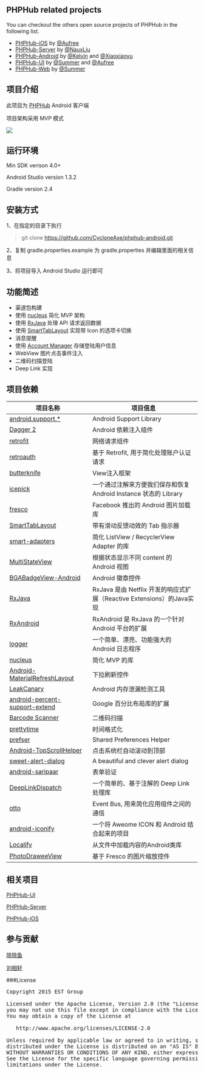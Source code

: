 
## PHPHub related projects

You can checkout the others open source projects of PHPHub in the following list.

* [PHPHub-iOS](https://github.com/Aufree/phphub-ios) by [@Aufree](https://github.com/Aufree)
* [PHPHub-Server](https://github.com/NauxLiu/phphub-server) by [@NauxLiu](https://github.com/NauxLiu)
* [PHPHub-Android](https://github.com/CycloneAxe/phphub-android) by [@Kelvin](https://github.com/CycloneAxe) and [@Xiaoxiaoyu](https://github.com/xiaoxiaoyu)
* [PHPHub-UI](https://github.com/phphub/phphub-ui) by [@Summer](https://github.com/phphub/phphub-ui) and [@Aufree](https://github.com/aufree)
* [PHPHub-Web](https://github.com/summerblue/phphub) by [@Summer](https://github.com/phphub/phphub-ui)

## 项目介绍

此项目为 [PHPHub](https://phphub.org/) Android 客户端

项目架构采用 MVP 模式

![](https://cloud.githubusercontent.com/assets/324764/10683969/448b0cda-797a-11e5-8f93-3e51ad7144df.png)

## 运行环境
Min SDK verison 4.0+

Android Studio version 1.3.2

Gradle version 2.4

## 安装方式
1、在指定的目录下执行

> git clone https://github.com/CycloneAxe/phphub-android.git

2、复制 gradle.properties.example 为 gradle.properties 并编辑里面的相关信息

3、将项目导入 Android Studio 运行即可

## 功能简述

* 渠道包构建
* 使用 [nucleus](https://github.com/konmik/nucleus) 简化 MVP 架构
* 使用 [RxJava](https://github.com/ReactiveX/RxJava) 处理 API 请求返回数据
* 使用 [SmartTabLayout](https://github.com/ogaclejapan/SmartTabLayout) 实现带 Icon 的选项卡切换
* 消息提醒
* 使用 [Account Manager](http://developer.android.com/reference/android/accounts/AccountManager.html) 存储登陆用户信息
* WebView 图片点击事件注入
* 二维码扫描登陆
* Deep Link 实现

## 项目依赖

项目名称 | 项目信息
------- | -------
[android.support.*](https://developer.android.com/tools/support-library/index.html) | Android Support Library
[Dagger 2](https://github.com/google/dagger) | Android 依赖注入组件
[retrofit](https://github.com/square/retrofit) | 网络请求组件
[retroauth](https://github.com/Unic8/retroauth) | 基于 Retrofit, 用于简化处理账户认证请求
[butterknife](https://github.com/JakeWharton/butterknife) | View注入框架
[icepick](https://github.com/frankiesardo/icepick) | 一个通过注解来方便我们保存和恢复 Android Instance 状态的 Library
[fresco](https://github.com/facebook/fresco) | Facebook 推出的 Android 图片加载库
[SmartTabLayout](https://github.com/ogaclejapan/SmartTabLayout) | 带有滑动反馈动效的 Tab 指示器
[smart-adapters](https://github.com/mrmans0n/smart-adapters) | 简化 ListView / RecyclerView Adapter 的库
[MultiStateView](https://github.com/Kennyc1012/MultiStateView) | 根据状态显示不同 content 的 Android 视图
[BGABadgeView-Android](https://github.com/bingoogolapple/BGABadgeView-Android) | Android 徽章控件
[RxJava](https://github.com/ReactiveX/RxJava) | RxJava 是由 Netflix 开发的响应式扩展（Reactive Extensions）的Java实现
[RxAndroid](https://github.com/ReactiveX/RxAndroid) | RxAndroid 是 RxJava 的一个针对 Android 平台的扩展
[logger](https://github.com/orhanobut/logger) | 一个简单、漂亮、功能强大的 Android 日志程序
[nucleus](https://github.com/konmik/nucleus) | 简化 MVP 的库
[Android-MaterialRefreshLayout](https://github.com/android-cjj/Android-MaterialRefreshLayout) | 下拉刷新控件
[LeakCanary](https://github.com/square/leakcanary) | Android 内存泄漏检测工具
[android-percent-support-extend](https://github.com/hongyangAndroid/android-percent-support-extend) | Google 百分比布局库的扩展
[Barcode Scanner](https://github.com/dm77/barcodescanner) | 二维码扫描
[prettytime](https://github.com/ocpsoft/prettytime) | 时间格式化
[prefser](https://github.com/pwittchen/prefser) | Shared Preferences Helper
[Android-TopScrollHelper](https://github.com/kmshack/Android-TopScrollHelper) | 点击系统栏自动滚动到顶部
[sweet-alert-dialog](https://github.com/pedant/sweet-alert-dialog) | A beautiful and clever alert dialog
[android-saripaar](https://github.com/ragunathjawahar/android-saripaar) | 表单验证
[DeepLinkDispatch](https://github.com/airbnb/DeepLinkDispatch) | 一个简单的、基于注解的 Deep Link 处理库
[otto](https://github.com/square/otto) | Event Bus, 用来简化应用组件之间的通信
[android-iconify](https://github.com/JoanZapata/android-iconify) | 一个将 Aweome ICON 和 Android 结合起来的项目
[Localify](https://github.com/polok/localify) | 从文件中加载内容的Android类库
[PhotoDraweeView](https://github.com/ongakuer/PhotoDraweeView) | 基于 Fresco 的图片缩放控件

## 相关项目
[PHPHub-UI](https://github.com/phphub/phphub-ui)

[PHPHub-Server](https://github.com/NauxLiu/phphub-server)

[PHPHub-iOS](https://github.com/Aufree/phphub-ios)

## 参与贡献
[晓晓鱼](https://github.com/xiaoxiaoyu)

[刘相轩](https://github.com/NauxLiu)

###License
<pre>
Copyright 2015 EST Group

Licensed under the Apache License, Version 2.0 (the "License");
you may not use this file except in compliance with the License.
You may obtain a copy of the License at

   http://www.apache.org/licenses/LICENSE-2.0

Unless required by applicable law or agreed to in writing, software
distributed under the License is distributed on an "AS IS" BASIS,
WITHOUT WARRANTIES OR CONDITIONS OF ANY KIND, either express or implied.
See the License for the specific language governing permissions and
limitations under the License.
</pre>
